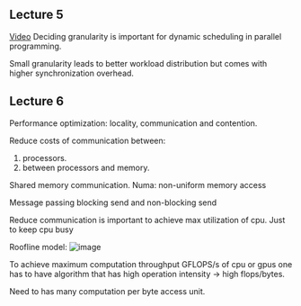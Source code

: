 


## Lecture 5
[Video](https://youtu.be/mmO2Ri_dJkk?si=CCG3Tf9dDYZiExq6)
Deciding granularity is important for dynamic scheduling in 
parallel programming.

Small granularity leads to better workload distribution
but comes with higher synchronization overhead.


## Lecture 6
Performance optimization: locality, communication and contention.

Reduce costs of communication between:
1. processors.
2. between processors and memory.


Shared memory communication.
Numa: non-uniform memory access


Message passing
blocking send and non-blocking send

Reduce communication is important to achieve max 
utilization of cpu. Just to keep cpu busy


Roofline model:
![image](https://github.com/user-attachments/assets/da01cc6b-a009-4b49-a306-c72940b89eaf)

To achieve maximum computation throughput GFLOPS/s
of cpu or gpus one has to have algorithm that has high
operation intensity -> high flops/bytes.


Need to has many computation per byte access unit.


